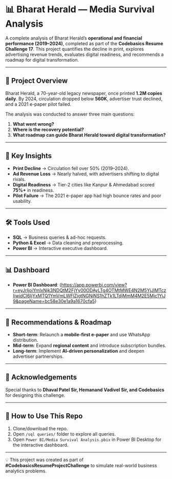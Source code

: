 # 📊 Bharat Herald — Media Survival Analysis

A complete analysis of Bharat Herald’s **operational and financial performance (2019–2024)**, completed as part of the **Codebasics Resume Challenge 17**.
This project quantifies the decline in print, explores advertising revenue trends, evaluates digital readiness, and recommends a roadmap for digital transformation.

---

## 📰 Project Overview

Bharat Herald, a 70-year-old legacy newspaper, once printed **1.2M copies daily**. By 2024, circulation dropped below **560K**, advertiser trust declined, and a 2021 e-paper pilot failed.

The analysis was conducted to answer three main questions:

1. **What went wrong?**
2. **Where is the recovery potential?**
3. **What roadmap can guide Bharat Herald toward digital transformation?**

---

## 🔑 Key Insights

* **Print Decline** → Circulation fell over 50% (2019–2024).
* **Ad Revenue Loss** → Nearly halved, with advertisers shifting to digital rivals.
* **Digital Readiness** → Tier-2 cities like Kanpur & Ahmedabad scored **75%+** in readiness.
* **Pilot Failure** → The 2021 e-paper app had high bounce rates and poor usability.

---

## 🛠 Tools Used

* **SQL** → Business queries & ad-hoc requests.
* **Python & Excel** → Data cleaning and preprocessing.
* **Power BI** → Interactive executive dashboard.

---

## 📊 Dashboard

* **Power BI Dashboard**: (https://app.powerbi.com/view?r=eyJrIjoiYmIxNjk3NDQtM2FjYy00ODAyLTg4OTMtMWE4N2M5YjJlMTczIiwidCI6IjYxMTQ1YmVmLWFlZjgtNGNiNS1hZTk1LTdjMmM4M2E5Mjc1YiJ9&pageName=bc58e30e1a9a1670cfa5)

---

## 🎯 Recommendations & Roadmap

* **Short-term**: Relaunch a **mobile-first e-paper** and use WhatsApp distribution.
* **Mid-term**: Expand **regional content** and introduce subscription bundles.
* **Long-term**: Implement **AI-driven personalization** and deepen advertiser partnerships.

---

## 🙏 Acknowledgements

Special thanks to **Dhaval Patel Sir, Hemanand Vadivel Sir, and Codebasics** for designing this challenge.

---

## 📌 How to Use This Repo

1. Clone/download the repo.
2. Open `/sql queries/` folder to explore all queries.
3. Open `Power BI/Media Survival Analysis.pbix` in Power BI Desktop for the interactive dashboard.

---

💡 This project was created as part of **#CodebasicsResumeProjectChallenge** to simulate real-world business analytics problems.
